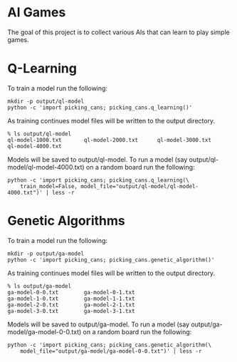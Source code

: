 # AI Games

The goal of this project is to collect various AIs that can learn to play simple
games.

# Q-Learning

To train a model run the following:

```
mkdir -p output/ql-model
python -c 'import picking_cans; picking_cans.q_learning()'
```

As training continues model files will be written to the output directory.

```
% ls output/ql-model
ql-model-1000.txt       ql-model-2000.txt      ql-model-3000.txt      ql-model-4000.txt
```

Models will be saved to output/ql-model. To run a model (say
output/ql-model/ql-model-4000.txt) on a random board run the following:

```
python -c 'import picking_cans; picking_cans.q_learning(\
    train_model=False, model_file="output/ql-model/ql-model-4000.txt")' | less -r
```

# Genetic Algorithms

To train a model run the following:

```
mkdir -p output/ga-model
python -c 'import picking_cans; picking_cans.genetic_algorithm()'
```

As training continues model files will be written to the output directory.

```
% ls output/ga-model
ga-model-0-0.txt        ga-model-0-1.txt
ga-model-1-0.txt        ga-model-1-1.txt
ga-model-2-0.txt        ga-model-2-1.txt
ga-model-3-0.txt        ga-model-3-1.txt
```

Models will be saved to output/ga-model. To run a model (say
output/ga-model/ga-model-0-0.txt) on a random board run the following:

```
python -c 'import picking_cans; picking_cans.genetic_algorithm(\
    model_file="output/ga-model/ga-model-0-0.txt")' | less -r
```

